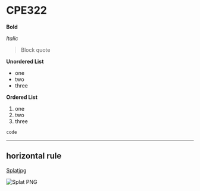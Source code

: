 # CPE322
**Bold**

_Italic_

>Block quote

**Unordered List**
- one
- two
- three
  
**Ordered List**
1. one
2. two
3. three
   
```
code
```

---
horizontal rule
--- 

[Splatjpg](https://i.pinimg.com/736x/ff/89/a6/ff89a6232f0ec2cfc655d63a829a0bfa.jpg)

![Splat PNG](https://i.pinimg.com/736x/ff/89/a6/ff89a6232f0ec2cfc655d63a829a0bfa.jpg)
